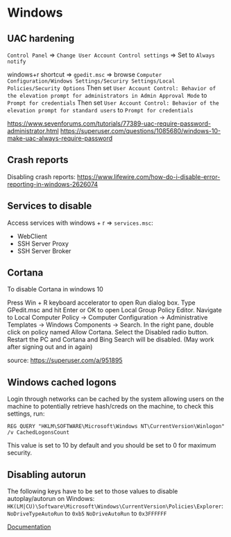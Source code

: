# Windows

## UAC hardening

`Control Panel` => `Change User Account Control settings` => Set to `Always notify`

windows+r shortcut => `gpedit.msc` => browse `Computer Configuration/Windows Settings/Securiry Settings/Local Policies/Security Options`
Then set `User Account Control: Behavior of the elevation prompt for administrators in Admin Approval Mode` to `Prompt for credentials`
Then set `User Account Control: Behavior of the elevation prompt for standard users` to `Prompt for credentials`

https://www.sevenforums.com/tutorials/77389-uac-require-password-administrator.html
https://superuser.com/questions/1085680/windows-10-make-uac-always-require-password

## Crash reports

Disabling crash reports: https://www.lifewire.com/how-do-i-disable-error-reporting-in-windows-2626074

## Services to disable

Access services with windows + r => `services.msc`:
* WebClient
* SSH Server Proxy
* SSH Server Broker

## Cortana

To disable Cortana in windows 10

Press Win + R keyboard accelerator to open Run dialog box.
Type GPedit.msc and hit Enter or OK to open Local Group Policy Editor. Navigate to Local Computer Policy -> Computer Configuration -> Administrative Templates -> Windows Components -> Search.
In the right pane, double click on policy named Allow Cortana.
Select the Disabled radio button.
Restart the PC and Cortana and Bing Search will be disabled. (May work after signing out and in again)

source: https://superuser.com/a/951895

## Windows cached logons

Login through networks can be cached by the system allowing users on the machine to potentially retrieve hash/creds on the machine, to check this settings, run:
```
REG QUERY "HKLM\SOFTWARE\Microsoft\Windows NT\CurrentVersion\Winlogon" /v CachedLogonsCount
```

This value is set to 10 by default and you should be set to 0 for maximum security.

## Disabling autorun

The following keys have to be set to those values to disable autoplay/autorun on Windows:
`HK(LM|CU)\Software\Microsoft\Windows\CurrentVersion\Policies\Explorer`:
`NoDriveTypeAutoRun` to `0xb5`
`NoDriveAutoRun` to `0x3FFFFFF`

[Documentation](https://technet.microsoft.com/en-us/library/cc938275.aspx)
